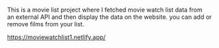 This is a movie list project where I fetched movie watch list data from          
an external API and then display the data on the website. you can add or remove films from your list.                                                                                                                    
  
https://moviewatchlist1.netlify.app/      
